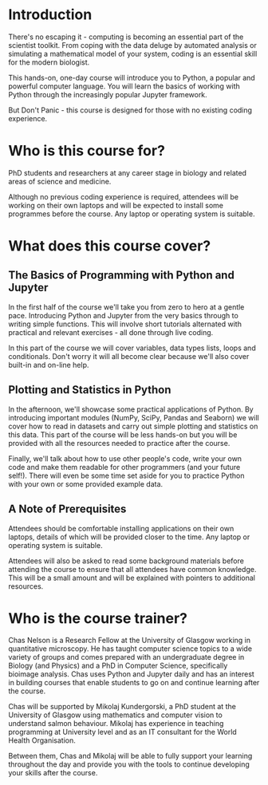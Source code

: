 # Introduction
There's no escaping it - computing is becoming an essential part of the scientist toolkit.
From coping with the data deluge by automated analysis or simulating a mathematical model of your system, coding is an essential skill for the modern biologist.

This hands-on, one-day course will introduce you to Python, a popular and powerful computer language.
You will learn the basics of working with Python through the increasingly popular Jupyter framework.

But Don't Panic - this course is designed for those with no existing coding experience.

# Who is this course for?
PhD students and researchers at any career stage in biology and related areas of science and medicine.

Although no previous coding experience is required, attendees will be working on their own laptops and will be expected to install some programmes before the course.
Any laptop or operating system is suitable.

# What does this course cover?

## The Basics of Programming with Python and Jupyter

In the first half of the course we'll take you from zero to hero at a gentle pace.
Introducing Python and Jupyter from the very basics through to writing simple functions.
This will involve short tutorials alternated with practical and relevant exercises - all done through live coding.

In this part of the course we will cover variables, data types lists, loops and conditionals.
Don't worry it will all become clear because we'll also cover built-in and on-line help.

## Plotting and Statistics in Python

In the afternoon, we'll showcase some practical applications of Python.
By introducing important modules (NumPy, SciPy, Pandas and Seaborn) we will cover how to read in datasets and carry out simple plotting and statistics on this data.
This part of the course will be less hands-on but you will be provided with all the resources needed to practice after the course.

Finally, we'll talk about how to use other people's code, write your own code and make them readable for other programmers (and your future self!).
There will even be some time set aside for you to practice Python with your own or some provided example data.

## A Note of Prerequisites

Attendees should be comfortable installing applications on their own laptops, details of which will be provided closer to the time.
Any laptop or operating system is suitable.

Attendees will also be asked to read some background materials before attending the course to ensure that all attendees have common knowledge.
This will be a small amount and will be explained with pointers to additional resources.

# Who is the course trainer?
Chas Nelson is a Research Fellow at the University of Glasgow working in quantitative microscopy.
He has taught computer science topics to a wide variety of groups and comes prepared with an undergraduate degree in Biology (and Physics) and a PhD in Computer Science, specifically bioimage analysis.
Chas uses Python and Jupyter daily and has an interest in building courses that enable students to go on and continue learning after the course.

Chas will be supported by Mikolaj Kundergorski, a PhD student at the University of Glasgow using mathematics and computer vision to understand salmon behaviour.
Mikolaj has experience in teaching programming at University level and as an IT consultant for the World Health Organisation.

Between them, Chas and Mikolaj will be able to fully support your learning throughout the day and provide you with the tools to continue developing your skills after the course.
